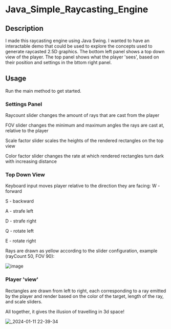 # Java_Simple_Raycasting_Engine

## Description
I made this raycasting engine using Java Swing. I wanted to have an interactable demo that could be used to explore the concepts used to generate raycasted 2.5D graphics. The bottom left panel shows a top down view of the player. The top panel shows what the player 'sees', based on their position and settings in the bttom right panel.

## Usage
Run the main method to get started.

### Settings Panel
Raycount slider changes the amount of rays that are cast from the player


FOV slider changes the minimum and maximum angles the rays are cast at, relative to the player


Scale factor slider scales the heights of the rendered rectangles on the top view


Color factor slider changes the rate at which rendered rectangles turn dark with increasing distance



### Top Down View
Keyboard input moves player relative to the direction they are facing:
W - forward


S - backward


A - strafe left


D - strafe right


Q - rotate left


E - rotate right


Rays are drawn as yellow according to the slider configuration, example (rayCount 50, FOV 90):

![image](https://github.com/rockclimber147/Java_Simple_Raycasting_Engine/assets/98131303/cd664a12-96de-49e5-891a-86ae46b3568f)

### Player 'view'
Rectangles are drawn from left to right, each corresponding to a ray emitted by the player and render based on the color of the target, length of the ray, and scale sliders.

All together, it gives the illusion of travelling in 3d space!

![_2024-01-11 22-39-34](https://github.com/rockclimber147/Java_Simple_Raycasting_Engine/assets/98131303/20611a0d-7c93-4144-99a3-f538d0ee1cb3)
